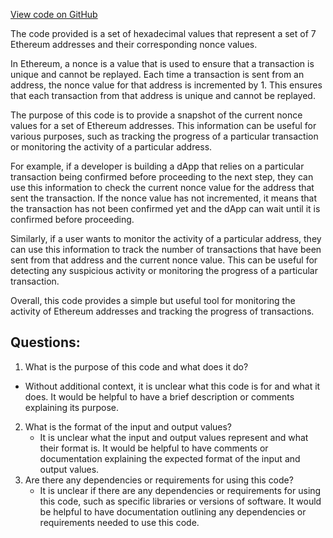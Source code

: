 [View code on GitHub](https://github.com/NethermindEth/nethermind/src/bench_precompiles/vectors/ripemd/proposed/input_param_scalar_144_gas_42.csv)

The code provided is a set of hexadecimal values that represent a set of 7 Ethereum addresses and their corresponding nonce values. 

In Ethereum, a nonce is a value that is used to ensure that a transaction is unique and cannot be replayed. Each time a transaction is sent from an address, the nonce value for that address is incremented by 1. This ensures that each transaction from that address is unique and cannot be replayed. 

The purpose of this code is to provide a snapshot of the current nonce values for a set of Ethereum addresses. This information can be useful for various purposes, such as tracking the progress of a particular transaction or monitoring the activity of a particular address. 

For example, if a developer is building a dApp that relies on a particular transaction being confirmed before proceeding to the next step, they can use this information to check the current nonce value for the address that sent the transaction. If the nonce value has not incremented, it means that the transaction has not been confirmed yet and the dApp can wait until it is confirmed before proceeding. 

Similarly, if a user wants to monitor the activity of a particular address, they can use this information to track the number of transactions that have been sent from that address and the current nonce value. This can be useful for detecting any suspicious activity or monitoring the progress of a particular transaction. 

Overall, this code provides a simple but useful tool for monitoring the activity of Ethereum addresses and tracking the progress of transactions.
## Questions: 
 1. What is the purpose of this code and what does it do?
   - Without additional context, it is unclear what this code is for and what it does. It would be helpful to have a brief description or comments explaining its purpose.
2. What is the format of the input and output values?
   - It is unclear what the input and output values represent and what their format is. It would be helpful to have comments or documentation explaining the expected format of the input and output values.
3. Are there any dependencies or requirements for using this code?
   - It is unclear if there are any dependencies or requirements for using this code, such as specific libraries or versions of software. It would be helpful to have documentation outlining any dependencies or requirements needed to use this code.
